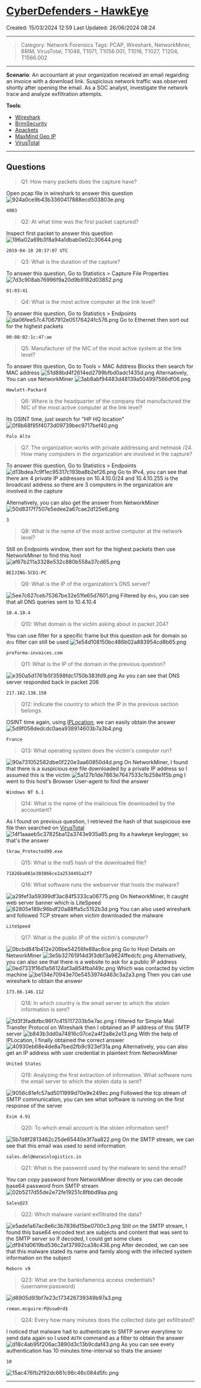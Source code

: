# [CyberDefenders - HawkEye](https://cyberdefenders.org/blueteam-ctf-challenges/hawkeye/)
Created: 15/03/2024 12:59
Last Updated: 26/06/2024 08:24
* * *
>Category: Network Forensics
>Tags: PCAP, Wireshark, NetworkMiner, BRIM, VirusTotal, T1048, T1071, T1056.001, T1016, T1027, T1204, T1566.002
* * *
**Scenario**:
An accountant at your organization received an email regarding an invoice with a download link. Suspicious network traffic was observed shortly after opening the email. As a SOC analyst, investigate the network trace and analyze exfiltration attempts.

**Tools**:
- [Wireshark](https://www.wireshark.org/)
- [BrimSecurity](https://www.brimdata.io/)
- [Apackets](https://apackets.com/)
- [MaxMind Geo IP](https://wiki.wireshark.org/HowToUseGeoIP#:~:text=MaxMind%20produces%20databases%20and%20software,information%20for%20an%20IP%20address.)
- [VirusTotal](https://www.virustotal.com/gui/)
* * *
## Questions
> Q1: How many packets does the capture have?

Open pcap file in wireshark to answer this question
![924a0ce9b43b3360417888ecd503803e.png](../../_resources/924a0ce9b43b3360417888ecd503803e.png)
```
4003
```

> Q2: At what time was the first packet captured?

Inspect first packet to answer this question
![196a02a69b3f8a94a1dbab0e02c30644.png](../../_resources/196a02a69b3f8a94a1dbab0e02c30644.png)
```
2019-04-10 20:37:07 UTC
```

> Q3: What is the duration of the capture?

To answer this question, Go to Statistics > Capture File Properties 
![7d3c908ab76996f9a20d9b9182d03852.png](../../_resources/7d3c908ab76996f9a20d9b9182d03852.png)
```
01:03:41
```

> Q4: What is the most active computer at the link level?

To answer this question, Go to Statistics > Endpoints
![da06fee57c47067912e05176424fc576.png](../../_resources/da06fee57c47067912e05176424fc576.png)
Go to Ethernet then sort out for the highest packets
```
00:08:02:1c:47:ae
```

> Q5: Manufacturer of the NIC of the most active system at the link level?

To answer this question, Go to Tools > MAC Address Blocks then search for MAC address
![51d88bd4f2614ed2799bfbd0adc1435d.png](../../_resources/51d88bd4f2614ed2799bfbd0adc1435d.png)
Alternatively, You can use NetworkMiner
![3ab8abf94483d48139a504997566df06.png](../../_resources/3ab8abf94483d48139a504997566df06.png)
```
Hewlett-Packard
```

> Q6: Where is the headquarter of the company that manufactured the NIC of the most active computer at the link level?

Its OSINT time, just search for "HP HQ location"
![0f8b68f95f4073d09739bec9717bef40.png](../../_resources/0f8b68f95f4073d09739bec9717bef40.png)
```
Palo Alto
```

> Q7: The organization works with private addressing and netmask /24. How many computers in the organization are involved in the capture?

To answer this question, Go to Statistics > Endpoints
![d13bdea7c9f1ec95317c193ba8b2ef26.png](../../_resources/d13bdea7c9f1ec95317c193ba8b2ef26.png)
Go to IPv4, you can see that there are 4 private IP addresses on 10.4.10.0/24 and 10.4.10.255 is the broadcast address so there are 3 computers in the organization are involved in the capture

Alternatively, you can also get the answer from NetworkMiner
![50d8317f7507e5edee2a67cae2d125e6.png](../../_resources/50d8317f7507e5edee2a67cae2d125e6.png)
```
3
```

> Q8: What is the name of the most active computer at the network level?

Still on Endpoints window, then sort for the highest packets then use NetworkMiner to find this host
![af67b211a3328e532c880b558a37cd65.png](../../_resources/af67b211a3328e532c880b558a37cd65.png)
```
BEIJING-5CD1-PC
```

> Q9: What is the IP of the organization's DNS server?

![5ee7c627ceb75367be32e51fe65d7601.png](../../_resources/5ee7c627ceb75367be32e51fe65d7601.png)
Filtered by `dns`, you can see that all DNS queries sent to 10.4.10.4
```
10.4.10.4
```

> Q10: What domain is the victim asking about in packet 204?

You can use filter for a specific frame but this question ask for domain so `dns` filter can still be used
![1e54d108150bc486b02a883954cd8b65.png](../../_resources/1e54d108150bc486b02a883954cd8b65.png)
```
proforma-invoices.com
```

> Q11: What is the IP of the domain in the previous question?

![e350a5d1761b5f3598fdc1750b383fd9.png](../../_resources/e350a5d1761b5f3598fdc1750b383fd9.png)
As you can see that DNS server responded back in packet 206
```
217.182.138.150
```

> Q12: Indicate the country to which the IP in the previous section belongs.

OSINT time again, using [IPLocation](https://www.iplocation.net/ip-lookup), we can easily obtain the answer
![5d9f056dedcdc0aea938914603b7a3b4.png](../../_resources/5d9f056dedcdc0aea938914603b7a3b4.png)
```
France
```

> Q13: What operating system does the victim's computer run?

![90a731052582dbe0f220e3aa60850d4d.png](../../_resources/90a731052582dbe0f220e3aa60850d4d.png)
On NetworkMiner, I found that there is a suspicious exe file downloaded by a private IP address so I assumed this is the victim
![5a127b1de7863e7647533c1b258e1f5b.png](../../_resources/5a127b1de7863e7647533c1b258e1f5b.png)
I went to this host's Browser User-agent to find the answer
```
Windows NT 6.1
```

> Q14: What is the name of the malicious file downloaded by the accountant?

As I found on previous question, I retrieved the hash of that suspicious exe file then searched on [VirusTotal](https://www.virustotal.com/gui/file/62099532750dad1054b127689680c38590033fa0bdfa4fb40c7b4dcb2607fb11)
![14f1aaaeb5c37825ba12a3743e935a85.png](../../_resources/14f1aaaeb5c37825ba12a3743e935a85.png)
Its a hawkeye keylogger, so that's the answer
```
tkraw_Protected99.exe
```

> Q15: What is the md5 hash of the downloaded file?
```
71826ba081e303866ce2a2534491a2f7
```

> Q16: What software runs the webserver that hosts the malware?

![a29fef3a59399df3ac84f5333ca06775.png](../../_resources/a29fef3a59399df3ac84f5333ca06775.png)
On NetworkMiner, It caught web server banner which is LiteSpeed
![62805e189c96bdf20a88ffa5c5152b3d.png](../../_resources/62805e189c96bdf20a88ffa5c5152b3d.png)
You can also used wireshark and followed TCP stream when victim downloaded the malware
```
LiteSpeed
```

> Q17: What is the public IP of the victim's computer?

![0bcbd841b412e206be54256fe88ac6ce.png](../../_resources/0bcbd841b412e206be54256fe88ac6ce.png)
Go to Host Details on NetworkMiner
![3e5b32761914d3f3dbf3a9824ffedcfc.png](../../_resources/3e5b32761914d3f3dbf3a9824ffedcfc.png)
Alternatively, you can also see that there is a website to ask for a public IP address 
![0ed7331f16d1a56124af3a854fba149c.png](../../_resources/0ed7331f16d1a56124af3a854fba149c.png)
Which was contacted by victim machine
![be134e70943e70e5453974d463c3a2a3.png](../../_resources/be134e70943e70e5453974d463c3a2a3.png)
Then you can use wireshark to obtain the answer
```
173.66.146.112
```

> Q18: In which country is the email server to which the stolen information is sent?

![fd3f3fadbfbc96f7c415117203b5e7ac.png](../../_resources/fd3f3fadbfbc96f7c415117203b5e7ac.png)
I filtered for Simple Mail Transfer Protocol on Wireshark then I obtained an IP address of this SMTP server
![b843b3dd0a74816c07ce2a4f2a8e2e13.png](../../_resources/b843b3dd0a74816c07ce2a4f2a8e2e13.png)
With the help of IPLocation, I finally obtained the correct answer
![40930eb68e4de8a7bed2fb9c923ef31a.png](../../_resources/40930eb68e4de8a7bed2fb9c923ef31a.png)
Alternatively, you can also get an IP address with user credential in plaintext from NetworkMiner
```
United States
```

> Q19: Analyzing the first extraction of information. What software runs the email server to which the stolen data is sent?

![9056c81efc57ad5011999d70e9e249ec.png](../../_resources/9056c81efc57ad5011999d70e9e249ec.png)
Followed the tcp stream of SMTP communication, you can see what software is running on the first response of the server
```
Exim 4.91
```

> Q20: To which email account is the stolen information sent?

![5b7d8f2813462c25de65440e3f7aa822.png](../../_resources/5b7d8f2813462c25de65440e3f7aa822.png)
On the SMTP stream, we can see that this email was used to send information
```
sales.del@macwinlogistics.in
```

> Q21: What is the password used by the malware to send the email?

You can copy password from NetworkMiner directly or you can decode base64 password from SMTP stream
![02b5217d55de2e72fe19251c8fbbd9aa.png](../../_resources/02b5217d55de2e72fe19251c8fbbd9aa.png)
```
Sales@23
```

> Q22: Which malware variant exfiltrated the data? 

![e5ade1a67ac8e6c3b7836d15be0700c3.png](../../_resources/e5ade1a67ac8e6c3b7836d15be0700c3.png)
Still on the SMTP stream, I found this base64 encoded text are subjects and content that was sent to the SMTP server so If decoded, I could get some clues
![df941d0619bd536c2af37992ca38c438.png](../../_resources/df941d0619bd536c2af37992ca38c438.png)
After decoded, we can see that this malware stated its name and family along with the infected system information on the subject
```
Reborn v9
```

> Q23: What are the bankofamerica access credentials? (username:password)

![d6905d93bf7e23c173426739349b97a3.png](../../_resources/d6905d93bf7e23c173426739349b97a3.png)
```
roman.mcguire:P@ssw0rd$
```

> Q24: Every how many minutes does the collected data get exfiltrated?

I noticed that malware had to authenticate to SMTP server everytime to send data again so I used `AUTH` command as a filter to obtain the answer
![d18c4ab95f206ac3890d3c13b9cdaf43.png](../../_resources/d18c4ab95f206ac3890d3c13b9cdaf43.png)
As you can see every authentication has 10 minutes time-interval so thats the answer
```
10
```


![15ac476fb2f92dc661c98c46c084d5fc.png](../../_resources/15ac476fb2f92dc661c98c46c084d5fc.png)
* * *
